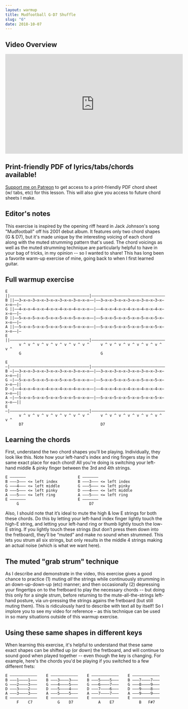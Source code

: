 ```yaml
---
layout: warmup
title: Mudfootball G-D7 Shuffle
slug: "6"
date: 2018-10-07
---
```


## Video Overview

<iframe width="560" height="315" src="https://www.youtube.com/embed/kh_hWKFVHfc?showinfo=0" frameborder="0" allowfullscreen></iframe>


## Print-friendly PDF of lyrics/tabs/chords available!

[Support me on Patreon](https://www.patreon.com/songnotes) to get access to a print-friendly PDF chord sheet (w/ tabs, etc) for this lesson. This will also give you access to future chord sheets I make.

## Editor's notes

This exercise is inspired by the opening riff heard in Jack Johnson's song "Mudfootball" off his 2001 debut album. It features only two chord shapes (G & D7), but it's made unique by the interesting voicing of each chord along with the muted strumming pattern that's used. The chord voicings as well as the muted strumming technique are particularly helpful to have in your bag of tricks, in my opinion -- so I wanted to share! This has long been a favorite warm-up exercise of mine, going back to when I first learned guitar.

## Full warmup exercise

    E ||–––––––––––––––––––––––––––––––––––|–––––––––––––––––––––––––––––––––––|–
    B ||––3–x–x–3–x–x–3–x–x–3–x–x–3–x–x–x––|––3–x–x–3–x–x–3–x–x–3–x–x–3–x–x–x––|–
    G ||––4–x–x–4–x–x–4–x–x–4–x–x–4–x–x–x––|––4–x–x–4–x–x–4–x–x–4–x–x–4–x–x–x––|–
    D ||––5–x–x–5–x–x–5–x–x–5–x–x–5–x–x–x––|––5–x–x–5–x–x–5–x–x–5–x–x–5–x–x–x––|–
    A ||––5–x–x–5–x–x–5–x–x–5–x–x–5–x–x–x––|––5–x–x–5–x–x–5–x–x–5–x–x–5–x–x–x––|–
    E ||–––––––––––––––––––––––––––––––––––|–––––––––––––––––––––––––––––––––––|–
          v ^ v ^ v ^ v ^ v ^ v ^ v ^ v ^     v ^ v ^ v ^ v ^ v ^ v ^ v ^ v ^
          G                                   G

    E –|–––––––––––––––––––––––––––––––––––|–––––––––––––––––––––––––––––––––––||
    B –|––3–x–x–3–x–x–3–x–x–3–x–x–3–x–x–x––|––3–x–x–3–x–x–3–x–x–3–x–x–3–x–x–x––||
    G –|––5–x–x–5–x–x–5–x–x–5–x–x–5–x–x–x––|––5–x–x–5–x–x–5–x–x–5–x–x–5–x–x–x––||
    D –|––4–x–x–4–x–x–4–x–x–4–x–x–4–x–x–x––|––4–x–x–4–x–x–4–x–x–4–x–x–4–x–x–x––||
    A –|––5–x–x–5–x–x–5–x–x–5–x–x–5–x–x–x––|––5–x–x–5–x–x–5–x–x–5–x–x–5–x–x–x––||
    E –|–––––––––––––––––––––––––––––––––––|–––––––––––––––––––––––––––––––––––||
          v ^ v ^ v ^ v ^ v ^ v ^ v ^ v ^     v ^ v ^ v ^ v ^ v ^ v ^ v ^ v ^
          D7                                  D7

## Learning the chords

First, understand the two chord shapes you'll be playing. Individually, they look like this. Note how your left-hand's index and ring fingers stay in the same exact place for each chord! All you're doing is switching your left-hand middle & pinky finger between the 3rd and 4th strings.

    E –––––––                       E –––––––                   
    B –––3––– <= left index         B –––3––– <= left index     
    G –––4––– <= left middle        G –––5––– <= left pinky
    D –––5––– <= left pinky         D –––4––– <= left middle     
    A –––5––– <= left ring          A –––5––– <= left ring      
    E –––––––                       E –––––––                   
         G                               D7                      

Also, I should note that it’s ideal to mute the high & low E strings for both these chords. Do this by letting your left-hand index finger lightly touch the high-E string, and letting your left-hand ring or thumb lightly touch the low-E string. If you lightly touch these strings (but don’t press them down into the fretboard), they’ll be “muted” and make no sound when strummed. This lets you strum all six strings, but only results in the middle 4 strings making an actual noise (which is what we want here).

## The muted "grab strum" technique

As I describe and demonstrate in the video, this exercise gives a good chance to practice (1) muting _all_ the strings while continuously strumming in an down-up-down-up (etc) manner; and then occasionally (2) depressing your fingertips on to the fretboard to play the necessary chords -- but doing this only for a single strum, before returning to the mute-all-the-strings left-hand posture, via un-pressing the strings agains the fretboard (but still muting them). This is ridiculously hard to describe with text all by itself! So I implore you to see my video for reference – as this technique can be used in so many situations outside of this warmup exercise.

## Using these same shapes in different keys

When learning this exercise, it's helpful to understand that these same exact shapes can be shifted up (or down) the fretboard, and will continue to sound good when played together -- even though the key is changing. For example, here's the chords you'd be playing if you switched to a few different frets:

    E ––––––––––––    E ––––––––––––    E ––––––––––––    E ––––––––––––
    B –––1––––1–––    B –––3––––3–––    B –––5––––5–––    B –––7––––7–––
    G –––2––––3–––    G –––4––––5–––    G –––6––––7–––    G –––8––––9–––
    D –––3––––2–––    D –––5––––4–––    D –––7––––6–––    D –––9––––8–––
    A –––3––––3–––    A –––5––––5–––    A –––7––––7–––    A –––9––––9–––
    E ––––––––––––    E ––––––––––––    E ––––––––––––    E ––––––––––––
         F    C7           G    D7           A    E7           B   F#7  
